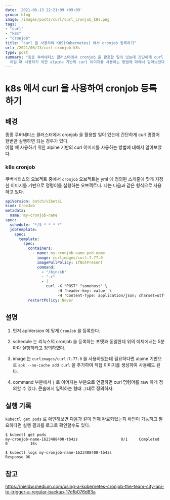 ```yaml
---
date: '2021-06-13 22:21:09 +09:00'
group: blog
image: /images/posts/curl/curl_cronjob_k8s.png
tags:
- "curl"
- "k8s"
- "cronjob"
title: "curl 을 사용하여 K8S(Kubernetes) 에서 cronjob 등록하기"
url: /2021/06/13/curl-cronjob-k8s
type: post
summary: "종종 쿠버네티스 클러스터에서 cronjob 을 활용할 일이 있는데 간단하게 curl 명령어 한번만 실행하면 되는 경우가 있다.  
  이럴 때 사용하기 위한 alpine 기반의 curl 이미지를 사용하는 방법에 대해서 알아보았다. "
---
```

# k8s 에서 curl 을 사용하여 cronjob 등록하기

## 배경

종종 쿠버네티스 클러스터에서 cronjob 을 활용할 일이 있는데 간단하게 curl 명령어 한번만 실행하면 되는 경우가 있다.  
이럴 때 사용하기 위한 alpine 기반의 curl 이미지를 사용하는 방법에 대해서 알아보았다. 

### k8s cronjob

쿠버네티스의 오브젝트 중에서 `cronjob` 오브젝트는 yml 에 정의된 스케줄에 맞게 지정한 이미지를 기반으로 명령어를 실행하는 오브젝트다. 
나는 다음과 같은 형식으로 사용하고 있다. 

```yaml
apiVersion: batch/v1beta1
kind: CronJob
metadata:
  name: my-cronjob-name
spec:
  schedule: "*/5 * * * *"
  jobTemplate:
    spec:
      template:
        spec:
          containers:
            - name: my-cronjob-name-pod-name
              image: curlimages/curl:7.77.0
              imagePullPolicy: IfNotPresent
              command:
                - "/bin/sh"
                - "-c"
                - |
                  curl -X "POST" "somehost" \
                       -H 'header-key: value' \
                       -H 'Content-Type: application/json; charset=utf-8'
          restartPolicy: Never
```

## 설명

1. 먼저 apiVersion 에 맞게 `CronJob` 을 등록한다. 

2. schedule 는 리눅스의 cronjob 을 등록하는 포맷과 동일한데 위의 예제에서는 5분 마다 실행하라고 정의하였다. 

3. image 는 `curlimages/curl:7.77.0` 을 사용하였는데 필요하다면 alpine 기반으로 `apk --no-cache add curl` 을 추가하여 직접 이미지를 생성하여 사용해도 된다. 

4. command 부분에서 `|` 로 이어지는 부분으로 연결하면 curl 명령어를 raw 하게 정의할 수 있다. 콘솔에서 입력하는 형태 그대로 정의하자.

## 실행 기록

`kubectl get pods` 로 확인해보면 다음과 같이 언제 완료되었는지 확인이 가능하고 필요하다면 실행 결과를 로그로 확인할수도 있다. 
```shell
$ kubectl get pods
my-cronjob-name-1623488400-tb4zs                   0/1     Completed           0          16s

$ kubectl logs my-cronjob-name-1623488400-tb4zs
Response OK 
```
## 참고

https://nieldw.medium.com/using-a-kubernetes-cronjob-the-team-city-api-to-trigger-a-regular-backup-17dfb076d83a
